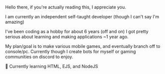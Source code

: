 Hello there, if you're actually reading this, I appreciate you.

I am currently an independent self-taught developer (though I can't say I'm amazing)

I've been coding as a hobby for about 6 years (off and on)
I got pretty serious about learning and making applications ~1 year ago.

My plan/goal is to make various mobile games, and eventually branch off to console/pc.
Currently though I create bots for myself or gaming communities on discord to enjoy.

🌱 Currently learning HTML, EJS, and NodeJS

<!---
POPINxxCAPS/POPINxxCAPS is a ✨ special ✨ repository because its `README.md` (this file) appears on your GitHub profile.
You can click the Preview link to take a look at your changes.
--->

